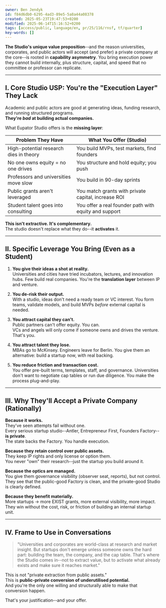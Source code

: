 ```yaml
---
owner: Ben Jendyk
id: f84d6db0-6295-4ad3-89e5-5a8a44a08378
created: 2025-05-23T19:47:53+0200
modified: 2025-06-14T15:16:52+0200
tags: [access/public, language/en, pr/25/116/rnsf, tf/quarter]
key-words: []
---
```


**The Studio's unique value proposition**--and the reason universities, corporates, and public actors will accept (and prefer) a private company at the core--is rooted in **capability asymmetry**. You bring execution power they cannot build internally, plus structure, capital, and speed that no committee or professor can replicate.

* * *

## I. Core Studio USP: **You're the "Execution Layer" They Lack**

Academic and public actors are good at generating ideas, funding research, and running structured programs.  
**They're _bad_ at building actual companies.**

What Eupator Studio offers is the **missing layer**:

| Problem They Have | What You Offer (Studio) | 
| ---- | ----  |
| High-potential research dies in theory | You build MVPs, test markets, find founders | 
| No one owns equity = no one drives | You structure and hold equity; you push | 
| Professors and universities move slow | You build in 90-day sprints | 
| Public grants aren't leveraged | You match grants with private capital, increase ROI | 
| Student talent goes into consulting | You offer a real founder path with equity and support | 

**This isn't extractive. It's complementary.**  
The studio doesn't replace what they do--it **activates** it.
* * *

## II. Specific Leverage You Bring (Even as a Student)

1. **You give their ideas a shot at reality.**  
Universities and cities have tried incubators, lectures, and innovation hubs. Few build real companies. You're the **translation layer** between IP and venture.

2. **You de-risk their output.**  
With a studio, ideas don't need a ready team or VC interest. You form teams, validate models, and build MVPs _before_ external capital is needed.

3. **You attract capital they can't.**  
Public partners can't offer equity. You can.  
VCs and angels will only come if someone owns and drives the venture. That's you.

4. **You attract talent they lose.**  
MBAs go to McKinsey. Engineers leave for Berlin. You give them an alternative: build a startup now, with real backing.

5. **You reduce friction and transaction cost.**  
You offer pre-built terms, templates, staff, and governance. Universities don't want to negotiate cap tables or run due diligence. You make the process plug-and-play.

* * *

## III. Why They'll Accept a Private Company (Rationally)

**Because it works.**  
They've seen attempts fail without one.  
Every serious startup studio--Antler, Entrepreneur First, Founders Factory--**is private**.  
The state backs the Factory. You handle execution.

**Because they retain control over public assets.**  
They keep IP rights and only license or option them.  
You never "own" their research--just the startup you build around it.

**Because the optics are managed.**  
You give them governance visibility (observer seat, reports), but not control.  
They see that the public-good Factory is clean, and the private-good Studio is clearly defined.

**Because they benefit materially.**  
More startups → more EXIST grants, more external visibility, more impact.  
They win without the cost, risk, or friction of building an internal startup unit.

* * *

## IV. Frame to Use in Conversations

> "Universities and corporates are world-class at research and market insight. But startups don't emerge unless someone owns the hard part: building the team, the company, and the cap table. That's where the Studio comes in--not to extract value, but to activate what already exists and make sure it reaches market."

This is not "private extraction from public assets."  
This is **public-private conversion of underutilised potential.**  
And you're the only one willing and structurally able to make that conversion happen.

That's your justification--and your offer.